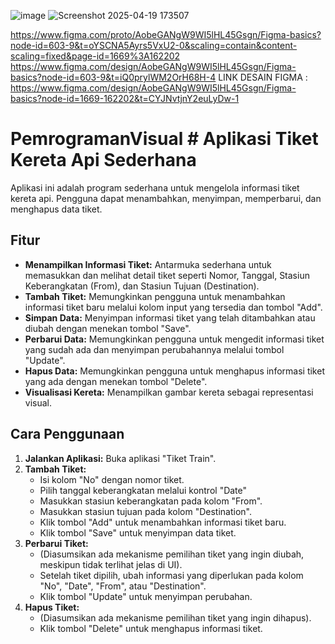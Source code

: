 ![image](https://github.com/user-attachments/assets/6682c01b-371c-4d83-a070-4212ee6dcc01)
![Screenshot 2025-04-19 173507](https://github.com/user-attachments/assets/5d4f7687-5c97-4fd8-a2f0-ab86000f9588)


https://www.figma.com/proto/AobeGANgW9WI5lHL45Gsgn/Figma-basics?node-id=603-9&t=oYSCNA5Ayrs5VxU2-0&scaling=contain&content-scaling=fixed&page-id=1669%3A162202
https://www.figma.com/design/AobeGANgW9WI5lHL45Gsgn/Figma-basics?node-id=603-9&t=iQ0prylWM2OrH68H-4
LINK DESAIN FIGMA : https://www.figma.com/design/AobeGANgW9WI5lHL45Gsgn/Figma-basics?node-id=1669-162202&t=CYJNvtjnY2euLyDw-1









# PemrogramanVisual # Aplikasi Tiket Kereta Api Sederhana

Aplikasi ini adalah program sederhana untuk mengelola informasi tiket kereta api. Pengguna dapat menambahkan, menyimpan, memperbarui, dan menghapus data tiket.

## Fitur

* **Menampilkan Informasi Tiket:** Antarmuka sederhana untuk memasukkan dan melihat detail tiket seperti Nomor, Tanggal, Stasiun Keberangkatan (From), dan Stasiun Tujuan (Destination).
* **Tambah Tiket:** Memungkinkan pengguna untuk menambahkan informasi tiket baru melalui kolom input yang tersedia dan tombol "Add".
* **Simpan Data:** Menyimpan informasi tiket yang telah ditambahkan atau diubah dengan menekan tombol "Save".
* **Perbarui Data:** Memungkinkan pengguna untuk mengedit informasi tiket yang sudah ada dan menyimpan perubahannya melalui tombol "Update".
* **Hapus Data:** Memungkinkan pengguna untuk menghapus informasi tiket yang ada dengan menekan tombol "Delete".
* **Visualisasi Kereta:** Menampilkan gambar kereta sebagai representasi visual.

## Cara Penggunaan

1.  **Jalankan Aplikasi:** Buka aplikasi "Tiket Train".
2.  **Tambah Tiket:**
    * Isi kolom "No" dengan nomor tiket.
    * Pilih tanggal keberangkatan melalui kontrol "Date" 
    * Masukkan stasiun keberangkatan pada kolom "From".
    * Masukkan stasiun tujuan pada kolom "Destination".
    * Klik tombol "Add" untuk menambahkan informasi tiket baru.
    * Klik tombol "Save" untuk menyimpan data tiket.
3.  **Perbarui Tiket:**
    * (Diasumsikan ada mekanisme pemilihan tiket yang ingin diubah, meskipun tidak terlihat jelas di UI).
    * Setelah tiket dipilih, ubah informasi yang diperlukan pada kolom "No", "Date", "From", atau "Destination".
    * Klik tombol "Update" untuk menyimpan perubahan.
4.  **Hapus Tiket:**
    * (Diasumsikan ada mekanisme pemilihan tiket yang ingin dihapus).
    * Klik tombol "Delete" untuk menghapus informasi tiket.



